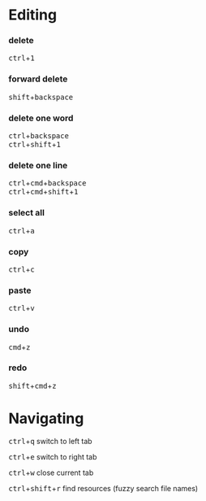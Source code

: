 # Editing
### delete
<kbd>ctrl</kbd>+<kbd>1</kbd>

### forward delete
<kbd>shift</kbd>+<kbd>backspace</kbd>

### delete one word
<kbd>ctrl</kbd>+<kbd>backspace</kbd></br>
<kbd>ctrl</kbd>+<kbd>shift</kbd>+<kbd>1</kbd>

### delete one line
<kbd>ctrl</kbd>+<kbd>cmd</kbd>+<kbd>backspace</kbd></br>
<kbd>ctrl</kbd>+<kbd>cmd</kbd>+<kbd>shift</kbd>+<kbd>1</kbd>

### select all
<kbd>ctrl</kbd>+<kbd>a</kbd>

### copy
<kbd>ctrl</kbd>+<kbd>c</kbd>

### paste
<kbd>ctrl</kbd>+<kbd>v</kbd>

### undo
<kbd>cmd</kbd>+<kbd>z</kbd>

### redo
<kbd>shift</kbd>+<kbd>cmd</kbd>+<kbd>z</kbd>

# Navigating
<kbd>ctrl</kbd>+<kbd>q</kbd> switch to left tab

<kbd>ctrl</kbd>+<kbd>e</kbd> switch to right tab

<kbd>ctrl</kbd>+<kbd>w</kbd> close current tab

<kbd>ctrl</kbd>+<kbd>shift</kbd>+<kbd>r</kbd> find resources (fuzzy search file names)
